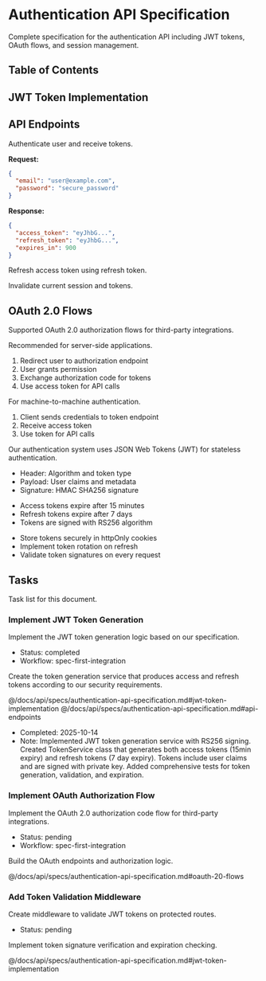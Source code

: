 # Authentication API Specification

Complete specification for the authentication API including JWT tokens, OAuth flows, and session management.

## Table of Contents

## JWT Token Implementation

## API Endpoints

Authenticate user and receive tokens.

**Request:**

```json
{
  "email": "user@example.com",
  "password": "secure_password"
}
```

**Response:**

```json
{
  "access_token": "eyJhbG...",
  "refresh_token": "eyJhbG...",
  "expires_in": 900
}
```

Refresh access token using refresh token.

Invalidate current session and tokens.

## OAuth 2.0 Flows

Supported OAuth 2.0 authorization flows for third-party integrations.

Recommended for server-side applications.

1. Redirect user to authorization endpoint
2. User grants permission
3. Exchange authorization code for tokens
4. Use access token for API calls

For machine-to-machine authentication.

1. Client sends credentials to token endpoint
2. Receive access token
3. Use token for API calls

Our authentication system uses JSON Web Tokens (JWT) for stateless authentication.

* Header: Algorithm and token type
* Payload: User claims and metadata
* Signature: HMAC SHA256 signature

- Access tokens expire after 15 minutes
- Refresh tokens expire after 7 days
- Tokens are signed with RS256 algorithm

* Store tokens securely in httpOnly cookies
* Implement token rotation on refresh
* Validate token signatures on every request

## Tasks

Task list for this document.

### Implement JWT Token Generation

Implement the JWT token generation logic based on our specification.

* Status: completed
* Workflow: spec-first-integration

Create the token generation service that produces access and refresh tokens according to our security requirements.

@/docs/api/specs/authentication-api-specification.md#jwt-token-implementation
@/docs/api/specs/authentication-api-specification.md#api-endpoints

* Completed: 2025-10-14
* Note: Implemented JWT token generation service with RS256 signing. Created TokenService class that generates both access tokens (15min expiry) and refresh tokens (7 day expiry). Tokens include user claims and are signed with private key. Added comprehensive tests for token generation, validation, and expiration.

### Implement OAuth Authorization Flow

Implement the OAuth 2.0 authorization code flow for third-party integrations.

* Status: pending
* Workflow: spec-first-integration

Build the OAuth endpoints and authorization logic.

@/docs/api/specs/authentication-api-specification.md#oauth-20-flows

### Add Token Validation Middleware

Create middleware to validate JWT tokens on protected routes.

* Status: pending

Implement token signature verification and expiration checking.

@/docs/api/specs/authentication-api-specification.md#jwt-token-implementation

